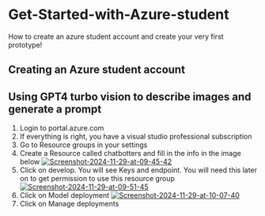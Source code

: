 # Get-Started-with-Azure-student
How to create an azure student account and create your very first prototype!

## Creating an Azure student account 

## Using GPT4 turbo vision to describe images and generate a prompt 

1) Login to portal.azure.com
2) If everything is right, you have a visual studio professional subscription
3) Go to Resource groups in your settings
4) Create a Resource called chatbotters and fill in the info in the image below
    <a href="https://ibb.co/3hsdzRT"><img src="https://i.ibb.co/4Nftd1F/Screenshot-2024-11-29-at-09-45-42.png" alt="Screenshot-2024-11-29-at-09-45-42" border="0"></a>
5) Click on develop. You will see Keys and endpoint. You will need this later on to get permission to use this resource group
<a href="https://ibb.co/PCWjtSk"><img src="https://i.ibb.co/YjdQbrg/Screenshot-2024-11-29-at-09-51-45.png" alt="Screenshot-2024-11-29-at-09-51-45" border="0"></a>
6) Click on Model deployment
<a href="https://ibb.co/bznVyRc"><img src="https://i.ibb.co/3BHb8Yg/Screenshot-2024-11-29-at-10-07-40.png" alt="Screenshot-2024-11-29-at-10-07-40" border="0"></a>
8) Click on Manage deployments
